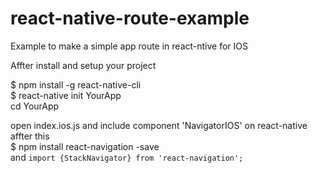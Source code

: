 # react-native-route-example
Example to make a simple app route in react-ntive for IOS

Affter install and setup your project 

$ npm install -g react-native-cli <br>
$ react-native init YourApp <br>
cd YourApp 

open index.ios.js and include component 'NavigatorIOS' on react-native
affter this <br>
$ npm install react-navigation -save <br>
and <code>import {StackNavigator} from 'react-navigation';</code>


